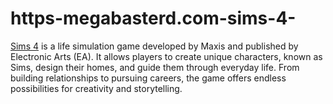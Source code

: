 # https-megabasterd.com-sims-4-
[Sims 4](https://megabasterd.com/sims-4/) is a life simulation game developed by Maxis and published by Electronic Arts (EA). It allows players to create unique characters, known as Sims, design their homes, and guide them through everyday life. From building relationships to pursuing careers, the game offers endless possibilities for creativity and storytelling.
